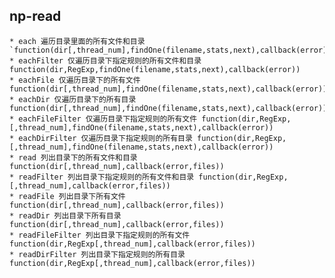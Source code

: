 ## np-read
    * each 遍历目录里面的所有文件和目录 `function(dir[,thread_num],findOne(filename,stats,next),callback(error))`
    * eachFilter 仅遍历目录下指定规则的所有文件和目录 function(dir,RegExp,findOne(filename,stats,next),callback(error))
    * eachFile 仅遍历目录下的所有文件 function(dir[,thread_num],findOne(filename,stats,next),callback(error))
    * eachDir 仅遍历目录下的所有目录 function(dir[,thread_num],findOne(filename,stats,next),callback(error))
    * eachFileFilter 仅遍历目录下指定规则的所有文件 function(dir,RegExp,[,thread_num],findOne(filename,stats,next),callback(error))
    * eachDirFilter 仅遍历目录下指定规则的所有目录 function(dir,RegExp,[,thread_num],findOne(filename,stats,next),callback(error))
    * read 列出目录下的所有文件和目录 function(dir[,thread_num],callback(error,files))
    * readFilter 列出目录下指定规则的所有文件和目录 function(dir,RegExp,[,thread_num],callback(error,files))
    * readFile 列出目录下所有文件 function(dir[,thread_num],callback(error,files))
    * readDir 列出目录下所有目录 function(dir[,thread_num],callback(error,files))
    * readFileFilter 列出目录下指定规则的所有文件 function(dir,RegExp[,thread_num],callback(error,files))
    * readDirFilter 列出目录下指定规则的所有目录 function(dir,RegExp[,thread_num],callback(error,files))
